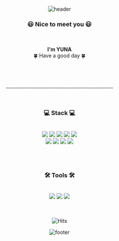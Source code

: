 



<div align = "center">

![header](https://capsule-render.vercel.app/api?type=waving&&color=gradient&height=150&section=header&fontSize=90)
<h3>😃 Nice to meet you 😃</h3><br/>
<br>
<b>I'm YUNA</b><br/>
🍀 Have a good day 🍀

<br/><br/>

﹏﹏﹏﹏﹏﹏﹏﹏﹏﹏﹏﹏﹏﹏﹏﹏﹏﹏﹏﹏﹏

<br/>
 
 <!------기술 영역 시작--------------------------------------------------------------------------------------------->
<h3>💻 Stack 💻</h3>
 
<br/>

<img src="https://img.shields.io/badge/HTML5-E34F26?style=flate&logo=HTML5&logoColor=white"/>
<img src="https://img.shields.io/badge/CSS3-1572B6?style=flat&logo=CSS3&logoColor=white)"/>
<img src="https://img.shields.io/badge/JavaScript-F7DF1E?style=flat&logo=JavaScript&logoColor=white"/> 
<img src="https://img.shields.io/badge/jquery-0769AD?style=flat&logo=jquery&logoColor=white">
 <img src="https://img.shields.io/badge/bootstrap-7952B3?style=flat&logo=bootstrap&logoColor=white">
<br>
<img src="https://img.shields.io/badge/java-007396?style=flat&logo=java&logoColor=white">
<img src="https://img.shields.io/badge/oracle-F80000?style=flat&logo=oracle&logoColor=white">
<img src="https://img.shields.io/badge/MySql-4479A1?style=flat&logo=MySql&logoColor=white">
<img src="https://img.shields.io/badge/Spring-6DB33F?style=flat&logo=Spring&logoColor=white">

<br>


<br/><br/>


<h3>🛠️ Tools 🛠️</h3>
 
<br/>

 <img src="https://img.shields.io/badge/Visual Studio Code-007ACC?style=flat&logo=Visual Studio Code&logoColor=white"/> 
 <img src="https://img.shields.io/badge/GitHub-181717?style=flat&logo=GitHub&logoColor=white"/>
 <img src="https://img.shields.io/badge/Eclipse IDE-2C2255?style=flat&logo=Eclipse IDE&logoColor=white"/>


<br/><br/>
![Hits](https://hits.seeyoufarm.com/api/count/incr/badge.svg?url=https%3A%2F%2Fgithub.com%2Fseouna%2Fseouna&count_bg=%23B8A2DD&title_bg=%23606060&icon=googlefit.svg&icon_color=%23E7E7E7&title=na&edge_flat=true)


![footer](https://capsule-render.vercel.app/api?type=waving&&color=gradient&height=150&section=footer&fontSize=90)


</div>

